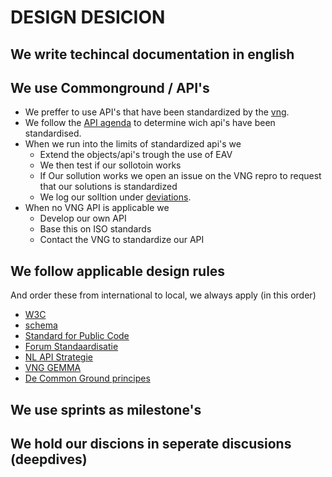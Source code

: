 # DESIGN DESICION

## We write techincal documentation in english

## We use Commonground / API's
- We preffer to use API's that have been standardized by the [vng](https://vng.nl/nieuws/standaardisatieproces-voor-apis).
- We follow the [API agenda](https://www.gemmaonline.nl/index.php/Ontwikkelagenda_API-standaarden) to determine wich api's have been standardised.
- When we run into the limits of standardized api's we
  - Extend the objects/api's trough the use of EAV
  - We then test if our sollotoin works
  - If Our sollution works we open an issue on the VNG repro to request that our solutions is standardized
  - We log our solltion under [deviations](deviations.md).
- When no VNG API is applicable we 
  - Develop our own API
  - Base this on ISO standards
  - Contact the VNG to standardize our API

## We follow applicable design rules
And order these from international to local, we always apply (in this order)

- [W3C](https://www.w3.org) 
- [schema](https://schema.org/)
- [Standard for Public Code](https://standard.publiccode.net)
- [Forum Standaardisatie](https://www.forumstandaardisatie.nl/open-standaarden)
- [NL API Strategie](https://docs.geostandaarden.nl/api/API-Strategie/)
- [VNG GEMMA](https://vng.nl/projecten/gemeentelijke-model-architectuur-gemma)
- [De Common Ground principes](https://commonground.nl/cms/view/12f73f0d-ae26-4021-ba52-849eef37d11f/de-common-ground-principes)

## We use sprints as milestone's

## We hold our discions in seperate discusions (deepdives)